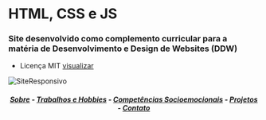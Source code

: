 # HTML, CSS e JS
### Site desenvolvido como complemento curricular para a matéria de Desenvolvimento e Design de Websites (DDW)

  - Licença MIT [visualizar](https://biancalesilva.000webhostapp.com/)

![SiteResponsivo](https://user-images.githubusercontent.com/60801421/83779178-02129700-a662-11ea-94a4-fb6322144df7.jpg)

<h5 align="center">
<a href="https://biancalesilva.000webhostapp.com/index.html">Sobre</a> - <a href="https://biancalesilva.000webhostapp.com/#especial">Trabalhos e Hobbies</a> - <a href="https://biancalesilva.000webhostapp.com/#socio">Competências Socioemocionais</a> - <a href="https://biancalesilva.000webhostapp.com/#projeto">Projetos</a> - <a href="https://biancalesilva.000webhostapp.com/#contato">Contato</a>
</h5>
